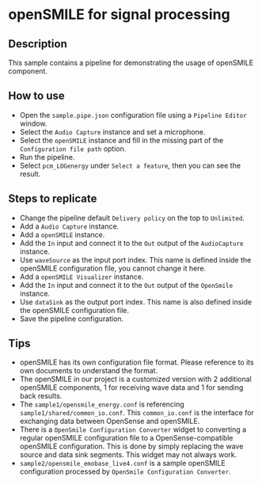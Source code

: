 # openSMILE for signal processing

## Description

This sample contains a pipeline for demonstrating the usage of openSMILE component.

## How to use

+ Open the `sample.pipe.json` configuration file using a `Pipeline Editor` window.
+ Select the `Audio Capture` instance and set a microphone.
+ Select the `openSMILE` instance and fill in the missing part of the `Configuration file path` option.
+ Run the pipeline.
+ Select `pcm_LOGenergy` under `Select a feature`, then you can see the result.

## Steps to replicate

+ Change the pipeline default `Delivery policy` on the top to `Unlimited`.
+ Add a `Audio Capture` instance.
+ Add a `openSMILE` instance.
+ Add the `In` input and connect it to the `Out` output of the `AudioCapture` instance.
+ Use `waveSource` as the input port index. This name is defined inside the openSMILE configuration file, you cannot change it here.
+ Add a `openSMILE Visualizer` instance.
+ Add the `In` input and connect it to the `Out` output of the `OpenSmile` instance.
+ Use `dataSink` as the output port index. This name is also defined inside the openSMILE configuration file.
+ Save the pipeline configuration.

## Tips

+ openSMILE has its own configuration file format. Please reference to its own documents to understand the format.
+ The openSMILE in our project is a customized version with 2 additional openSMILE components, 1 for receiving wave data and 1 for sending back results.
+ The `sample1/opensmile_energy.conf` is referencing `sample1/shared/common_io.conf`. This `common_io.conf` is the interface for exchanging data between OpenSense and openSMILE.
+ There is a `OpenSmile Configuration Converter` widget to converting a regular openSMILE configuration file to a OpenSense-compatible openSMILE configuration. This is done by simply replacing the wave source and data sink segments. This widget may not always work.
+ `sample2/opensmile_emobase_live4.conf` is a sample openSMILE configuration processed by `OpenSmile Configuration Converter`.
